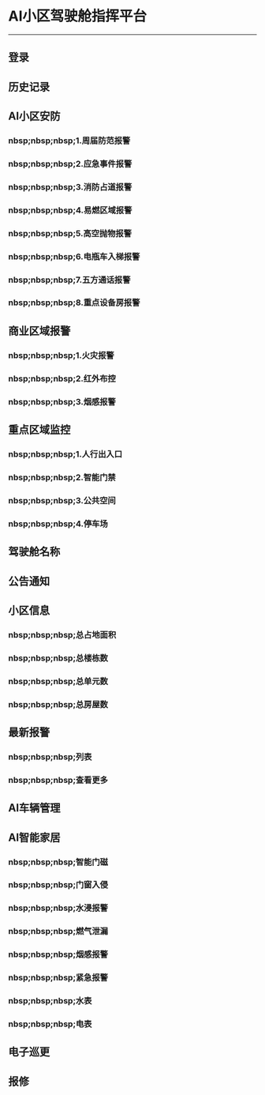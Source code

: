 # AI小区驾驶舱指挥平台
---
## 登录
## 历史记录
## AI小区安防
### nbsp;nbsp;nbsp;1.周届防范报警
### nbsp;nbsp;nbsp;2.应急事件报警
### nbsp;nbsp;nbsp;3.消防占道报警
### nbsp;nbsp;nbsp;4.易燃区域报警
### nbsp;nbsp;nbsp;5.高空抛物报警
### nbsp;nbsp;nbsp;6.电瓶车入梯报警
### nbsp;nbsp;nbsp;7.五方通话报警
### nbsp;nbsp;nbsp;8.重点设备房报警
## 商业区域报警
### nbsp;nbsp;nbsp;1.火灾报警
### nbsp;nbsp;nbsp;2.红外布控
### nbsp;nbsp;nbsp;3.烟感报警
## 重点区域监控
### nbsp;nbsp;nbsp;1.人行出入口
### nbsp;nbsp;nbsp;2.智能门禁
### nbsp;nbsp;nbsp;3.公共空间
### nbsp;nbsp;nbsp;4.停车场
## 驾驶舱名称
## 公告通知
## 小区信息
### nbsp;nbsp;nbsp;总占地面积
### nbsp;nbsp;nbsp;总楼栋数
### nbsp;nbsp;nbsp;总单元数
### nbsp;nbsp;nbsp;总房屋数
## 最新报警
### nbsp;nbsp;nbsp;列表
### nbsp;nbsp;nbsp;查看更多
## AI车辆管理
## AI智能家居
### nbsp;nbsp;nbsp;智能门磁
### nbsp;nbsp;nbsp;门窗入侵
### nbsp;nbsp;nbsp;水浸报警
### nbsp;nbsp;nbsp;燃气泄漏
### nbsp;nbsp;nbsp;烟感报警
### nbsp;nbsp;nbsp;紧急报警
### nbsp;nbsp;nbsp;水表
### nbsp;nbsp;nbsp;电表
## 电子巡更
## 报修
